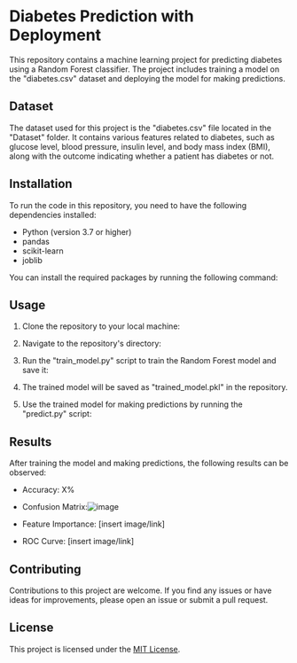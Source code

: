 # Diabetes Prediction with Deployment

This repository contains a machine learning project for predicting diabetes using a Random Forest classifier. The project includes training a model on the "diabetes.csv" dataset and deploying the model for making predictions.

## Dataset

The dataset used for this project is the "diabetes.csv" file located in the "Dataset" folder. It contains various features related to diabetes, such as glucose level, blood pressure, insulin level, and body mass index (BMI), along with the outcome indicating whether a patient has diabetes or not.

## Installation

To run the code in this repository, you need to have the following dependencies installed:

- Python (version 3.7 or higher)
- pandas
- scikit-learn
- joblib

You can install the required packages by running the following command:


## Usage

1. Clone the repository to your local machine:


2. Navigate to the repository's directory:


3. Run the "train_model.py" script to train the Random Forest model and save it:


4. The trained model will be saved as "trained_model.pkl" in the repository.

5. Use the trained model for making predictions by running the "predict.py" script:


## Results

After training the model and making predictions, the following results can be observed:

- Accuracy: X%
- Confusion Matrix:![image](https://github.com/niravpatidar37/Diabetes-Prediction-With-deployment/assets/51831628/5d415707-ee76-4838-a544-e80ae210dbff)

- Feature Importance: [insert image/link]
- ROC Curve: [insert image/link]

## Contributing

Contributions to this project are welcome. If you find any issues or have ideas for improvements, please open an issue or submit a pull request.

## License

This project is licensed under the [MIT License](LICENSE).

